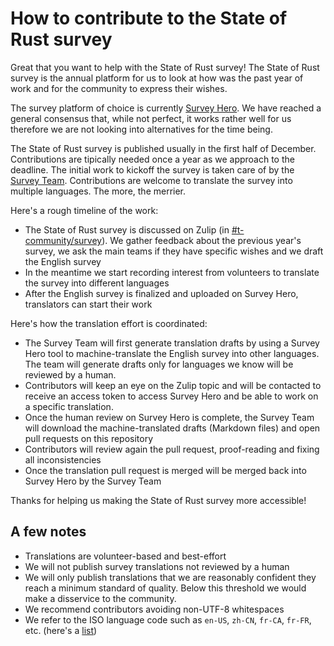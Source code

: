 # How to contribute to the State of Rust survey

Great that you want to help with the State of Rust survey! The State of Rust survey is the annual platform for us to look at how was the past year of work and for the community to express their wishes.

The survey platform of choice is currently [Survey Hero](https://www.surveyhero.com). We have reached a general consensus that, while not perfect, it works rather well for us therefore we are not looking into alternatives for the time being.

The State of Rust survey is published usually in the first half of December. Contributions are tipically needed once a year as we approach to the deadline. The initial work to kickoff the survey is taken care of by the [Survey Team]. Contributions are welcome to translate the survey into multiple languages. The more, the merrier.

Here's a rough timeline of the work:
- The State of Rust survey is discussed on Zulip (in [#t-community/survey](https://rust-lang.zulipchat.com/#narrow/channel/402479-t-community.2Frust-survey)). We gather feedback about the previous year's survey, we ask the main teams if they have specific wishes and we draft the English survey
- In the meantime we start recording interest from volunteers to translate the survey into different languages
- After the English survey is finalized and uploaded on Survey Hero, translators can start their work

Here's how the translation effort is coordinated:
- The Survey Team will first generate translation drafts by using a Survey Hero tool to machine-translate the English survey into other languages. The team will generate drafts only for languages we know will be reviewed by a human.
- Contributors will keep an eye on the Zulip topic and will be contacted to receive an access token to access Survey Hero and be able to work on a specific translation.
- Once the human review on Survey Hero is complete, the Survey Team will download the machine-translated drafts (Markdown files) and open pull requests on this repository
- Contributors will review again the pull request, proof-reading and fixing all inconsistencies
- Once the translation pull request is merged will be merged back into Survey Hero by the Survey Team

Thanks for helping us making the State of Rust survey more accessible!

[Survey Team]: https://github.com/rust-lang/team/blob/HEAD/teams/survey.toml

## A few notes

- Translations are volunteer-based and best-effort
- We will not publish survey translations not reviewed by a human
- We will only publish translations that we are reasonably confident they reach a minimum standard of quality. Below this threshold we would make a disservice to the community.
- We recommend contributors avoiding non-UTF-8 whitespaces
- We refer to the ISO language code such as `en-US`, `zh-CN`, `fr-CA`, `fr-FR`, etc. (here's a [list](http://www.lingoes.net/en/translator/langcode.htm))
